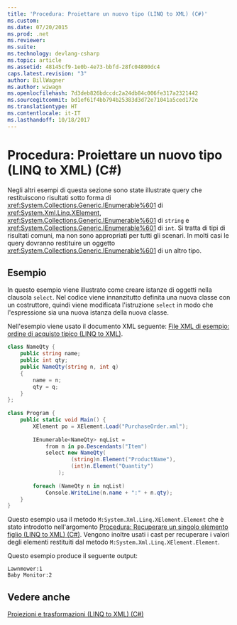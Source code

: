 ```yaml
---
title: 'Procedura: Proiettare un nuovo tipo (LINQ to XML) (C#)'
ms.custom: 
ms.date: 07/20/2015
ms.prod: .net
ms.reviewer: 
ms.suite: 
ms.technology: devlang-csharp
ms.topic: article
ms.assetid: 48145cf9-1e0b-4e73-bbfd-28fc04800dc4
caps.latest.revision: "3"
author: BillWagner
ms.author: wiwagn
ms.openlocfilehash: 7d3deb826bdccdc2a24db84c006fe317a2321442
ms.sourcegitcommit: bd1ef61f4bb794b25383d3d72e71041a5ced172e
ms.translationtype: HT
ms.contentlocale: it-IT
ms.lasthandoff: 10/18/2017
---
```

# <a name="how-to-project-a-new-type-linq-to-xml-c"></a>Procedura: Proiettare un nuovo tipo (LINQ to XML) (C#)
Negli altri esempi di questa sezione sono state illustrate query che restituiscono risultati sotto forma di <xref:System.Collections.Generic.IEnumerable%601> di <xref:System.Xml.Linq.XElement>, <xref:System.Collections.Generic.IEnumerable%601> di `string` e <xref:System.Collections.Generic.IEnumerable%601> di `int`. Si tratta di tipi di risultati comuni, ma non sono appropriati per tutti gli scenari. In molti casi le query dovranno restituire un oggetto <xref:System.Collections.Generic.IEnumerable%601> di un altro tipo.  
  
## <a name="example"></a>Esempio  
 In questo esempio viene illustrato come creare istanze di oggetti nella clausola `select`. Nel codice viene innanzitutto definita una nuova classe con un costruttore, quindi viene modificata l'istruzione `select` in modo che l'espressione sia una nuova istanza della nuova classe.  
  
 Nell'esempio viene usato il documento XML seguente: [File XML di esempio: ordine di acquisto tipico (LINQ to XML)](../../../../csharp/programming-guide/concepts/linq/sample-xml-file-typical-purchase-order-linq-to-xml-1.md).  
  
```csharp  
class NameQty {  
    public string name;  
    public int qty;  
    public NameQty(string n, int q)  
    {  
        name = n;  
        qty = q;  
    }  
};  
  
class Program {  
    public static void Main() {  
        XElement po = XElement.Load("PurchaseOrder.xml");  
  
        IEnumerable<NameQty> nqList =  
            from n in po.Descendants("Item")  
            select new NameQty(  
                    (string)n.Element("ProductName"),  
                    (int)n.Element("Quantity")  
                );  
  
        foreach (NameQty n in nqList)  
            Console.WriteLine(n.name + ":" + n.qty);  
    }  
}  
```  
  
 Questo esempio usa il metodo `M:System.Xml.Linq.XElement.Element` che è stato introdotto nell'argomento [Procedura: Recuperare un singolo elemento figlio (LINQ to XML) (C#)](../../../../csharp/programming-guide/concepts/linq/how-to-retrieve-a-single-child-element-linq-to-xml.md). Vengono inoltre usati i cast per recuperare i valori degli elementi restituiti dal metodo `M:System.Xml.Linq.XElement.Element`.  
  
 Questo esempio produce il seguente output:  
  
```  
Lawnmower:1  
Baby Monitor:2  
```  
  
## <a name="see-also"></a>Vedere anche  
 [Proiezioni e trasformazioni (LINQ to XML) (C#)](../../../../csharp/programming-guide/concepts/linq/projections-and-transformations-linq-to-xml.md)
